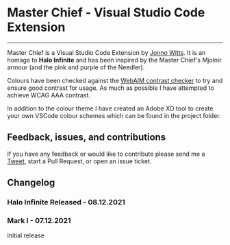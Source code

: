 # Master Chief - Visual Studio Code Extension
---
Master Chief is a Visual Studio Code Extension by [Jonno Witts](https://www.jonnowitts.com).
It is an homage to **Halo Infinite** and has been inspired by the Master Chief's Mjolnir armour (and the pink and purple of the Needler).

Colours have been checked against the [WebAIM contrast checker](https://webaim.org/resources/contrastchecker/) to try and ensure good contrast for usage. As much as possible I have attempted to achieve WCAG AAA contrast.

In addition to the colour theme I have created an Adobe XD tool to create your own VSCode colour schemes which can be found in the project folder.

## Feedback, issues, and contributions
If you have any feedback or would like to contribute please send me a [Tweet](https://twitter.com/jonnowitts), start a Pull Request, or open an issue ticket.

## Changelog

### Halo Infinite Released - 08.12.2021
### Mark I - 07.12.2021
Initial release